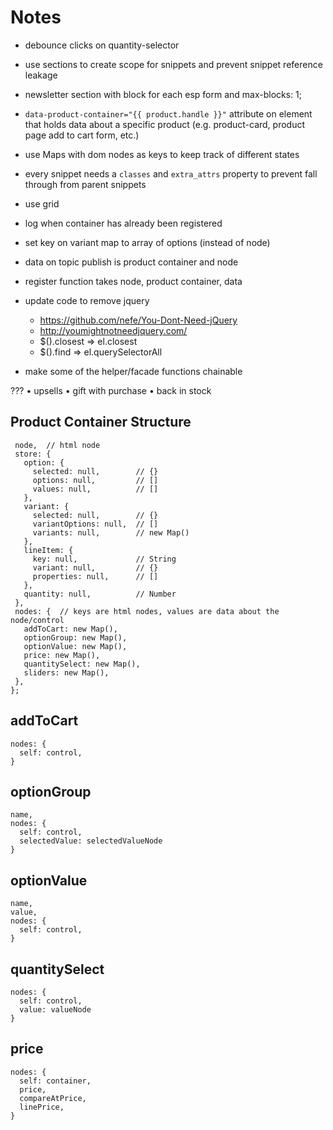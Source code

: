 # Notes
* debounce clicks on quantity-selector
* use sections to create scope for snippets and prevent snippet reference leakage
* newsletter section with block for each esp form and max-blocks: 1;
* `data-product-container="{{ product.handle }}"` attribute on element that holds data about a specific product (e.g. product-card, product page add to cart form, etc.)
* use Maps with dom nodes as keys to keep track of different states
* every snippet needs a `classes` and `extra_attrs` property to prevent fall through from parent snippets
* use grid
* log when container has already been registered

* set key on variant map to array of options (instead of node)
* data on topic publish is product container and node
* register function takes node, product container, data
* update code to remove jquery
  - https://github.com/nefe/You-Dont-Need-jQuery
  - http://youmightnotneedjquery.com/
  - $().closest => el.closest
  - $().find => el.querySelectorAll
* make some of the helper/facade functions chainable


???
  • upsells
  • gift with purchase
  • back in stock


## Product Container Structure
```
 node,  // html node
 store: {
   option: {
     selected: null,        // {}
     options: null,         // []
     values: null,          // []
   },
   variant: {
     selected: null,        // {}
     variantOptions: null,  // []
     variants: null,        // new Map()
   },
   lineItem: {
     key: null,             // String
     variant: null,         // {}
     properties: null,      // []
   },
   quantity: null,          // Number
 },
 nodes: {  // keys are html nodes, values are data about the node/control
   addToCart: new Map(),
   optionGroup: new Map(),
   optionValue: new Map(),
   price: new Map(),
   quantitySelect: new Map(),
   sliders: new Map(),
 },
};
```


## addToCart
```
nodes: {
  self: control,
}
```

## optionGroup
```
name,
nodes: {
  self: control,
  selectedValue: selectedValueNode
}
```

## optionValue
```
name,
value,
nodes: {
  self: control,
}
```

## quantitySelect
```
nodes: {
  self: control,
  value: valueNode
}
```

## price
```
nodes: {
  self: container,
  price,
  compareAtPrice,
  linePrice,
}
```

